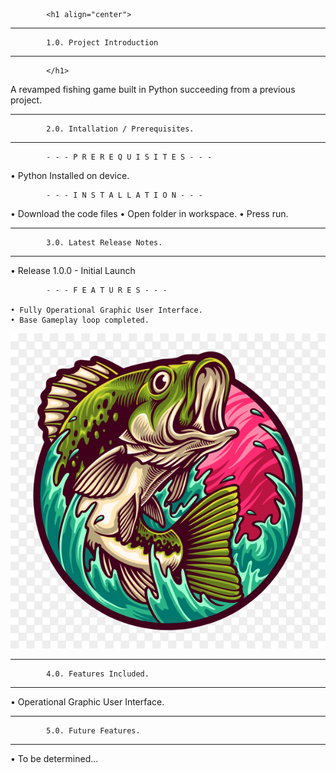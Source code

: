 


<p align="center">

            <h1 align="center">            
---------------------------------------------------
            1.0. Project Introduction           
---------------------------------------------------
            </h1>

            


A revamped fishing game built in Python succeeding from a previous project.

---------------------------------------------------
            2.0. Intallation / Prerequisites.       
---------------------------------------------------

            - - - P R E R E Q U I S I T E S - - - 

• Python Installed on device.

            - - - I N S T A L L A T I O N - - -

• Download the code files
• Open folder in workspace.
• Press run.

---------------------------------------------------
            3.0. Latest Release Notes.      
---------------------------------------------------

• Release 1.0.0 - Initial Launch

            - - - F E A T U R E S - - - 

    • Fully Operational Graphic User Interface.
    • Base Gameplay loop completed.
    

![alt text](https://github.com/MaidTho/Fishing-Game-Revamped/blob/main/top_image.png?raw=true)


---------------------------------------------------
            4.0. Features Included.
---------------------------------------------------

• Operational Graphic User Interface.

---------------------------------------------------
            5.0. Future Features.
---------------------------------------------------

• To be determined...

</p>
